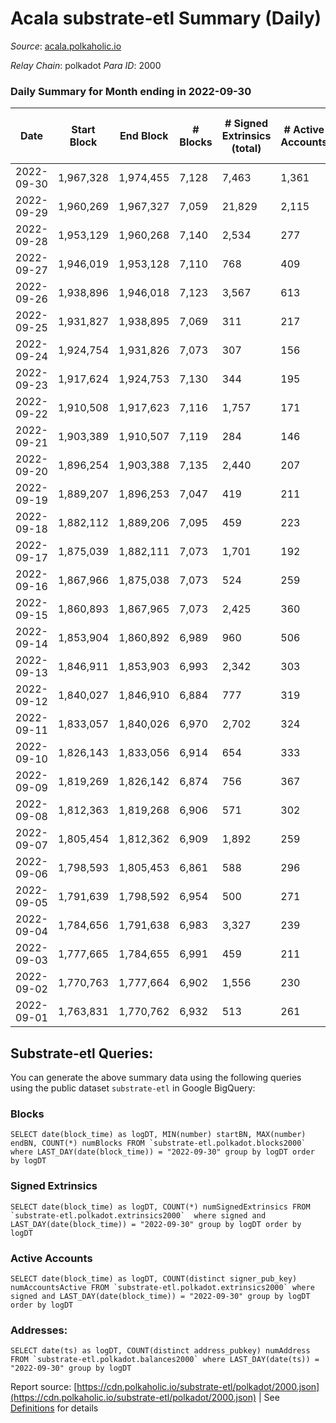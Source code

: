 # Acala substrate-etl Summary (Daily)

_Source_: [acala.polkaholic.io](https://acala.polkaholic.io)

*Relay Chain*: polkadot
*Para ID*: 2000



### Daily Summary for Month ending in 2022-09-30


| Date | Start Block | End Block | # Blocks | # Signed Extrinsics (total) | # Active Accounts | # Passive | # New | # Addresses with Balances | # Events | # Transfers | # XCM Transfers In | # XCM Transfers Out |
| ---- | ----------- | --------- | -------- | --------------------------- | ----------------- | --------- | ----- | ------------------------- | -------- | ----------- | ------------------ | ------------------- |
| 2022-09-30 | 1,967,328 | 1,974,455 | 7,128  | 7,463 | 1,361 |  |  | 162,759 | 79,352 | 8,683 ($4,675,804.35) | 254 ($238,771.43) | 363 ($487,759.47) |
| 2022-09-29 | 1,960,269 | 1,967,327 | 7,059  | 21,829 | 2,115 |  |  |  | 198,703 | 14,462 ($86,936,612,162,970.55) | 759 ($1,130,511.84) | 1,009 ($2,161,958.13) |
| 2022-09-28 | 1,953,129 | 1,960,268 | 7,140  | 2,534 | 277 |  |  |  | 31,900 | 1,666 ($116,225.13) | 18 ($7,747.94) | 1 ($535.45) |
| 2022-09-27 | 1,946,019 | 1,953,128 | 7,110  | 768 | 409 |  |  |  | 20,622 | 713 ($1,117,524.32) | 16 ($11,106.00) | 1 ($7,941.13) |
| 2022-09-26 | 1,938,896 | 1,946,018 | 7,123  | 3,567 | 613 |  |  |  | 42,844 | 3,946 ($1,504,466.54) | 8 ($4,413.78) | 1 ($9,458.34) |
| 2022-09-25 | 1,931,827 | 1,938,895 | 7,069  | 311 | 217 |  |  |  | 16,083 | 93 ($234,027.60) | 2 ($423.96) | 1 ($122.16) |
| 2022-09-24 | 1,924,754 | 1,931,826 | 7,073  | 307 | 156 |  |  |  | 16,118 | 134 ($335,752.74) | 2 ($2.86) |   |
| 2022-09-23 | 1,917,624 | 1,924,753 | 7,130  | 344 | 195 |  |  |  | 16,515 | 184 ($181,399.33) | 4 ($29.58) | 1 ($16,758.68) |
| 2022-09-22 | 1,910,508 | 1,917,623 | 7,116  | 1,757 | 171 |  |  |  | 26,496 | 1,625 ($114,964.88) | 4 ($188.06) | 1 ($742.22) |
| 2022-09-21 | 1,903,389 | 1,910,507 | 7,119  | 284 | 146 |  |  |  | 16,013 | 124 ($505,501.01) | 4 ($23.15) | 1 ($771.86) |
| 2022-09-20 | 1,896,254 | 1,903,388 | 7,135  | 2,440 | 207 |  |  |  | 31,149 | 2,238 ($234,287.12) | 9 ($1,572.47) | 1 ($1,884.28) |
| 2022-09-19 | 1,889,207 | 1,896,253 | 7,047  | 419 | 211 |  |  | 162,133 | 16,888 | 217 ($15,988,929.02) | 6 ($2,004.57) | 1 ($94.04) |
| 2022-09-18 | 1,882,112 | 1,889,206 | 7,095  | 459 | 223 |  |  | 162,106 | 17,274 | 278 ($10,726,933.89) | 8 ($842.86) | 1 ($7,985.84) |
| 2022-09-17 | 1,875,039 | 1,882,111 | 7,073  | 1,701 | 192 |  |  | 162,074 | 25,838 | 1,523 ($195,224.26) |   | 1 ($15,178.84) |
| 2022-09-16 | 1,867,966 | 1,875,038 | 7,073  | 524 | 259 |  |  | 162,052 | 17,643 | 266 ($1,190,151.01) | 9 ($92.48) | 1 ($2,049.69) |
| 2022-09-15 | 1,860,893 | 1,867,965 | 7,073  | 2,425 | 360 |  |  | 162,023 | 30,620 | 1,979 ($814,365.31) | 3 ($232.61) | 1 ($1,667.30) |
| 2022-09-14 | 1,853,904 | 1,860,892 | 6,989  | 960 | 506 |  |  | 161,987 | 19,741 | 446 ($1,586,628.32) | 19 ($6,296.11) | 1 ($839.29) |
| 2022-09-13 | 1,846,911 | 1,853,903 | 6,993  | 2,342 | 303 |  |  | 161,956 | 29,822 | 1,905 ($321,359.13) | 6 ($232.91) | 1 ($7,842.02) |
| 2022-09-12 | 1,840,027 | 1,846,910 | 6,884  | 777 | 319 |  |  |  | 18,540 | 352 ($2,802,584.18) | 15 ($627.38) | 1 ($129.77) |
| 2022-09-11 | 1,833,057 | 1,840,026 | 6,970  | 2,702 | 324 |  |  |  | 32,026 | 2,138 ($1,073,903.66) | 12 ($1,033.56) |   |
| 2022-09-10 | 1,826,143 | 1,833,056 | 6,914  | 654 | 333 |  |  |  | 17,526 | 95 ($540,261.79) | 16 ($1,864.53) |   |
| 2022-09-09 | 1,819,269 | 1,826,142 | 6,874  | 756 | 367 |  |  | 161,869 | 19,804 | 259 ($51,875,834.03) | 20 ($423.71) |   |
| 2022-09-08 | 1,812,363 | 1,819,268 | 6,906  | 571 | 302 |  |  | 161,835 | 17,307 | 132 ($177,406.57) | 18 ($465.78) |   |
| 2022-09-07 | 1,805,454 | 1,812,362 | 6,909  | 1,892 | 259 |  |  | 161,831 | 26,616 | 1,577 ($1,003,283.36) | 17 ($50,478.79) | 1 ($40.76) |
| 2022-09-06 | 1,798,593 | 1,805,453 | 6,861  | 588 | 296 |  |  | 161,803 | 17,176 | 156 ($720,162.62) | 12 ($1,150,281.75) | 1 ($490,989.88) |
| 2022-09-05 | 1,791,639 | 1,798,592 | 6,954  | 500 | 271 |  |  | 161,773 | 16,829 | 104 ($61,058.45) | 19 ($2,490.86) | 1 ($910.90) |
| 2022-09-04 | 1,784,656 | 1,791,638 | 6,983  | 3,327 | 239 |  |  | 161,753 | 36,845 | 2,981 ($169,977.14) | 23 ($873.69) | 1 ($1,181.29) |
| 2022-09-03 | 1,777,665 | 1,784,655 | 6,991  | 459 | 211 |  |  | 161,733 | 16,737 | 100 ($208,113.70) | 12 ($1,862.38) |   |
| 2022-09-02 | 1,770,763 | 1,777,664 | 6,902  | 1,556 | 230 |  |  | 161,706 | 24,291 | 1,210 ($176,499.52) | 19 ($576.50) | 1 ($2,834.49) |
| 2022-09-01 | 1,763,831 | 1,770,762 | 6,932  | 513 | 261 |  |  | 161,685 | 16,909 | 134 ($59,368.80) | 18 ($3,947.62) | 1 ($3,072.38) |

## Substrate-etl Queries:
You can generate the above summary data using the following queries using the public dataset `substrate-etl` in Google BigQuery:


### Blocks
```
SELECT date(block_time) as logDT, MIN(number) startBN, MAX(number) endBN, COUNT(*) numBlocks FROM `substrate-etl.polkadot.blocks2000`  where LAST_DAY(date(block_time)) = "2022-09-30" group by logDT order by logDT
```


### Signed Extrinsics
```
SELECT date(block_time) as logDT, COUNT(*) numSignedExtrinsics FROM `substrate-etl.polkadot.extrinsics2000`  where signed and LAST_DAY(date(block_time)) = "2022-09-30" group by logDT order by logDT
```


### Active Accounts
```
SELECT date(block_time) as logDT, COUNT(distinct signer_pub_key) numAccountsActive FROM `substrate-etl.polkadot.extrinsics2000` where signed and LAST_DAY(date(block_time)) = "2022-09-30" group by logDT order by logDT
```


### Addresses:
```
SELECT date(ts) as logDT, COUNT(distinct address_pubkey) numAddress FROM `substrate-etl.polkadot.balances2000` where LAST_DAY(date(ts)) = "2022-09-30" group by logDT
```



Report source: [https://cdn.polkaholic.io/substrate-etl/polkadot/2000.json](https://cdn.polkaholic.io/substrate-etl/polkadot/2000.json) | See [Definitions](/DEFINITIONS.md) for details
